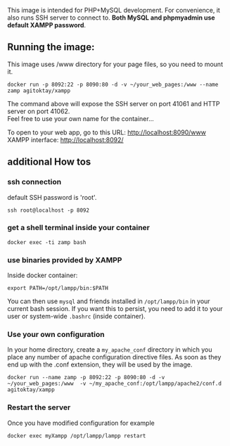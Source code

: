 This image is intended for PHP+MySQL development. For convenience, it also runs SSH server to connect to. __Both MySQL and phpmyadmin use default XAMPP password__.


## Running the image:

This image uses /www directory for your page files, so you need to mount it.

```
docker run -p 8092:22 -p 8090:80 -d -v ~/your_web_pages:/www --name zamp agitoktay/xampp
```
The command above will expose the SSH server on port 41061 and HTTP server on port 41062.    
Feel free to use your own name for the container...

To open to your web app, go to this URL: [http://localhost:8090/www](http://localhost:8090/www)    
XAMPP interface: [http://localhost:8092/](http://localhost:41062/)

## additional How tos

### ssh connection

default SSH password is 'root'.

```
ssh root@localhost -p 8092
```

### get a shell terminal inside your container

```
docker exec -ti zamp bash
```

### use binaries provided by XAMPP

Inside docker container:

```
export PATH=/opt/lampp/bin:$PATH
```
You can then use `mysql` and friends installed in `/opt/lampp/bin` in your current bash session. If you want this to persist, you need to add it to your user or system-wide `.bashrc` (inside container).

### Use your own configuration

In your home directory, create a `my_apache_conf` directory in which you place any number of apache configuration directive files. As soon as they end up with the .conf extension, they will be used by the image.

```
docker run --name zamp -p 8092:22 -p 8090:80 -d -v ~/your_web_pages:/www  -v ~/my_apache_conf:/opt/lampp/apache2/conf.d agitoktay/xampp
```

### Restart the server

Once you have modified configuration for example

```
docker exec myXampp /opt/lampp/lampp restart
```


